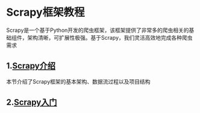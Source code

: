# Scrapy框架教程
Scrapy是一个基于Python开发的爬虫框架，该框架提供了非常多的爬虫相关的基础组件，架构清晰，可扩展性极强。基于Scrapy，我们灵活高效地完成各种爬虫需求

## 1.[Scrapy介绍](./Scrapy_Tutorial_1.md)
本节介绍了Scrapy框架的基本架构、数据流过程以及项目结构

## 2.[Scrapy入门](./Scrapy_Tutorial_2.md)